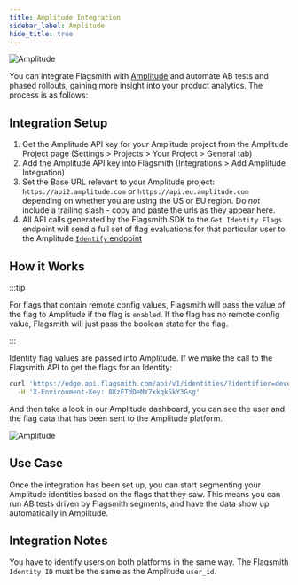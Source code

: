 ```yaml
---
title: Amplitude Integration
sidebar_label: Amplitude
hide_title: true
---
```


![Amplitude](/img/integrations/amplitude/amplitude-logo.svg)

You can integrate Flagsmith with [Amplitude](https://www.flagsmith.com/blog/feature-flag-analytics-for-users-of-flagsmith-and-amplitude) and automate AB tests and phased rollouts, gaining more insight into your product analytics. The process is as follows:

## Integration Setup

1. Get the Amplitude API key for your Amplitude project from the Amplitude Project page (Settings > Projects > Your
   Project > General tab)
2. Add the Amplitude API key into Flagsmith (Integrations > Add Amplitude Integration)
3. Set the Base URL relevant to your Amplitude project: `https://api2.amplitude.com` or `https://api.eu.amplitude.com`
   depending on whether you are using the US or EU region. Do _not_ include a trailing slash - copy and paste the urls
   as they appear here.
4. All API calls generated by the Flagsmith SDK to the `Get Identity Flags` endpoint will send a full set of flag
   evaluations for that particular user to the Amplitude
   [`Identify` endpoint](https://developers.amplitude.com/docs/identify-api)

## How it Works

:::tip

For flags that contain remote config values, Flagsmith will pass the value of the flag to Amplitude if the flag is
`enabled`. If the flag has no remote config value, Flagsmith will just pass the boolean state for the flag.

:::

Identity flag values are passed into Amplitude. If we make the call to the Flagsmith API to get the flags for an
Identity:

```bash
curl 'https://edge.api.flagsmith.com/api/v1/identities/?identifier=development_user_123456' \
  -H 'X-Environment-Key: 8KzETdDeMY7xkqkSkY3Gsg'
```

And then take a look in our Amplitude dashboard, you can see the user and the flag data that has been sent to the
Amplitude platform.

![Amplitude](/img/integrations/amplitude/amplitude-integration-1.png)

## Use Case

Once the integration has been set up, you can start segmenting your Amplitude identities based on the flags that they
saw. This means you can run AB tests driven by Flagsmith segments, and have the data show up automatically in Amplitude.

## Integration Notes

You have to identify users on both platforms in the same way. The Flagsmith `Identity ID` must be the same as the
Amplitude `user_id`.

